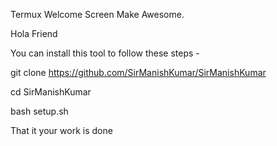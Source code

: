 Termux Welcome Screen Make Awesome.

Hola Friend

You can install this tool to follow these steps -

git clone https://github.com/SirManishKumar/SirManishKumar

cd SirManishKumar

bash setup.sh

That it your work is done
